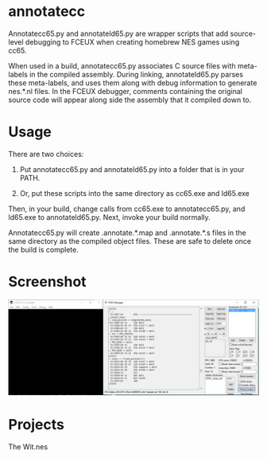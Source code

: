 # annotatecc

Annotatecc65.py and annotateld65.py are wrapper scripts that add source-level debugging to FCEUX when creating homebrew NES games using cc65.

When used in a build, annotatecc65.py associates C source files with meta-labels in the compiled assembly. During linking, annotateld65.py parses these meta-labels, and uses them along with debug information to generate nes.*.nl files. In the FCEUX debugger, comments containing the original source code will appear along side the assembly that it compiled down to.

# Usage

There are two choices:

1) Put annotatecc65.py and annotateld65.py into a folder that is in your PATH.

2) Or, put these scripts into the same directory as cc65.exe and ld65.exe

Then, in your build, change calls from cc65.exe to annotatecc65.py, and ld65.exe to annotateld65.py. Next, invoke your build normally.

Annotatecc65.py will create .annotate.\*.map and .annotate.\*.s files in the same directory as the compiled object files. These are safe to delete once the build is complete.

# Screenshot

![Source-level debugging in FCEUX](/screenshot/annotatecc.png?raw=true)

# Projects

The Wit.nes
